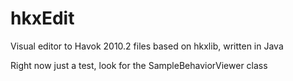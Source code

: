 # hkxEdit
Visual editor to Havok 2010.2 files based on hkxlib, written in Java

Right now just a test, look for the SampleBehaviorViewer class
